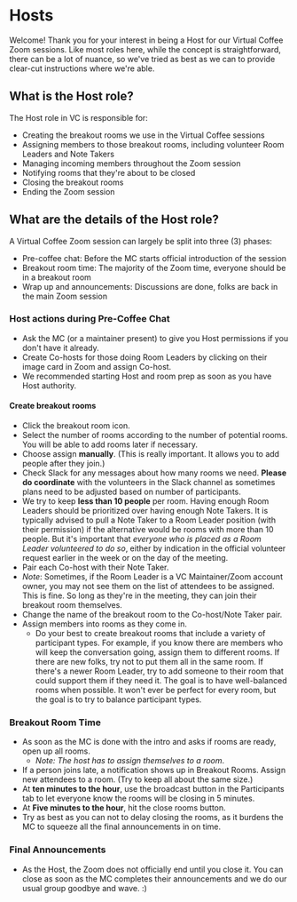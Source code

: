 # Hosts

Welcome! Thank you for your interest in being a Host for our Virtual Coffee Zoom sessions. Like most roles here, while the concept is straightforward, there can be a lot of nuance, so we've tried as best as we can to provide clear-cut instructions where we're able.

## What is the Host role?

The Host role in VC is responsible for:

- Creating the breakout rooms we use in the Virtual Coffee sessions
- Assigning members to those breakout rooms, including volunteer Room Leaders and Note Takers
- Managing incoming members throughout the Zoom session
- Notifying rooms that they're about to be closed
- Closing the breakout rooms
- Ending the Zoom session

## What are the details of the Host role?

A Virtual Coffee Zoom session can largely be split into three (3) phases:

- Pre-coffee chat: Before the MC starts official introduction of the session
- Breakout room time: The majority of the Zoom time, everyone should be in a breakout room
- Wrap up and announcements: Discussions are done, folks are back in the main Zoom session

### Host actions during Pre-Coffee Chat

- Ask the MC (or a maintainer present) to give you Host permissions if you don't have it already.
- Create Co-hosts for those doing Room Leaders by clicking on their image card in Zoom and assign Co-host.
- We recommended starting Host and room prep as soon as you have Host authority.

#### Create breakout rooms

- Click the breakout room icon.
- Select the number of rooms according to the number of potential rooms. You will be able to add rooms later if necessary.
- Choose assign **manually**. (This is really important. It allows you to add people after they join.)
- Check Slack for any messages about how many rooms we need. **Please do coordinate** with the volunteers in the Slack channel as sometimes plans need to be adjusted based on number of participants.
- We try to keep **less than 10 people** per room. Having enough Room Leaders should be prioritized over having enough Note Takers. It is typically advised to pull a Note Taker to a Room Leader position (with their permission) if the alternative would be rooms with more than 10 people. But it's important that _everyone who is placed as a Room Leader volunteered to do so_, either by indication in the official volunteer request earlier in the week or on the day of the meeting.
- Pair each Co-host with their Note Taker.
- _Note_: Sometimes, if the Room Leader is a VC Maintainer/Zoom account owner, you may not see them on the list of attendees to be assigned. This is fine. So long as they're in the meeting, they can join their breakout room themselves.
- Change the name of the breakout room to the Co-host/Note Taker pair.
- Assign members into rooms as they come in.
  - Do your best to create breakout rooms that include a variety of participant types. For example, if you know there are members who will keep the conversation going, assign them to different rooms. If there are new folks, try not to put them all in the same room. If there's a newer Room Leader, try to add someone to their room that could support them if they need it. The goal is to have well-balanced rooms when possible. It won't ever be perfect for every room, but the goal is to try to balance participant types.

### Breakout Room Time

- As soon as the MC is done with the intro and asks if rooms are ready, open up all rooms.
  - _Note: The host has to assign themselves to a room_.
- If a person joins late, a notification shows up in Breakout Rooms. Assign new attendees to a room. (Try to keep all about the same size.)
- At **ten minutes to the hour**, use the broadcast button in the Participants tab to let everyone know the rooms will be closing in 5 minutes.
- At **Five minutes to the hour**, hit the close rooms button.
- Try as best as you can not to delay closing the rooms, as it burdens the MC to squeeze all the final announcements in on time.

### Final Announcements

- As the Host, the Zoom does not officially end until you close it. You can close as soon as the MC completes their announcements and we do our usual group goodbye and wave. :)
